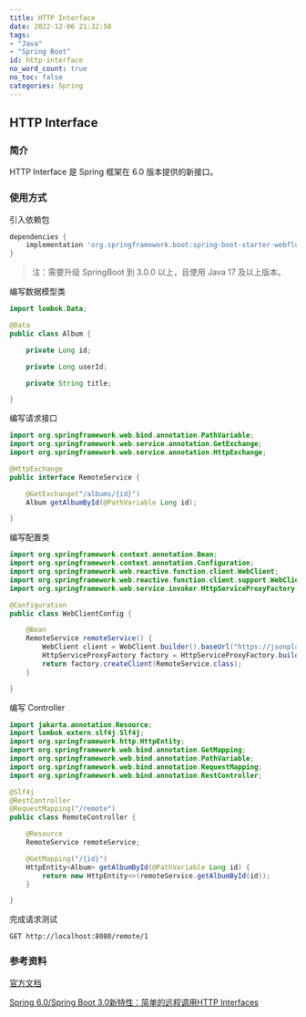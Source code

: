 ```yaml
---
title: HTTP Interface
date: 2022-12-06 21:32:58
tags:
- "Java"
- "Spring Boot"
id: http-interface
no_word_count: true
no_toc: false
categories: Spring
---
```


## HTTP Interface

### 简介

HTTP Interface 是 Spring 框架在 6.0 版本提供的新接口。

### 使用方式

引入依赖包

```groovy
dependencies {
    implementation 'org.springframework.boot:spring-boot-starter-webflux'
}
```

> 注：需要升级 SpringBoot 到 3.0.0 以上，且使用 Java 17 及以上版本。

编写数据模型类

```java
import lombok.Data;

@Data
public class Album {

    private Long id;

    private Long userId;

    private String title;

}
```

编写请求接口

```java
import org.springframework.web.bind.annotation.PathVariable;
import org.springframework.web.service.annotation.GetExchange;
import org.springframework.web.service.annotation.HttpExchange;

@HttpExchange
public interface RemoteService {

    @GetExchange("/albums/{id}")
    Album getAlbumById(@PathVariable Long id);

}
```

编写配置类

```java
import org.springframework.context.annotation.Bean;
import org.springframework.context.annotation.Configuration;
import org.springframework.web.reactive.function.client.WebClient;
import org.springframework.web.reactive.function.client.support.WebClientAdapter;
import org.springframework.web.service.invoker.HttpServiceProxyFactory;

@Configuration
public class WebClientConfig {

    @Bean
    RemoteService remoteService() {
        WebClient client = WebClient.builder().baseUrl("https://jsonplaceholder.typicode.com").build();
        HttpServiceProxyFactory factory = HttpServiceProxyFactory.builder(WebClientAdapter.forClient(client)).build();
        return factory.createClient(RemoteService.class);
    }

}
```

编写 Controller

```java
import jakarta.annotation.Resource;
import lombok.extern.slf4j.Slf4j;
import org.springframework.http.HttpEntity;
import org.springframework.web.bind.annotation.GetMapping;
import org.springframework.web.bind.annotation.PathVariable;
import org.springframework.web.bind.annotation.RequestMapping;
import org.springframework.web.bind.annotation.RestController;

@Slf4j
@RestController
@RequestMapping("/remote")
public class RemoteController {

    @Resource
    RemoteService remoteService;

    @GetMapping("/{id}")
    HttpEntity<Album> getAlbumById(@PathVariable Long id) {
        return new HttpEntity<>(remoteService.getAlbumById(id));
    }

}
```

完成请求测试

```http request
GET http://localhost:8080/remote/1
```

### 参考资料

[官方文档](https://docs.spring.io/spring-framework/docs/current/reference/html/integration.html#rest-http-interface)

[Spring 6.0/Spring Boot 3.0新特性：简单的远程调用HTTP Interfaces](https://zhuanlan.zhihu.com/p/574269406)
